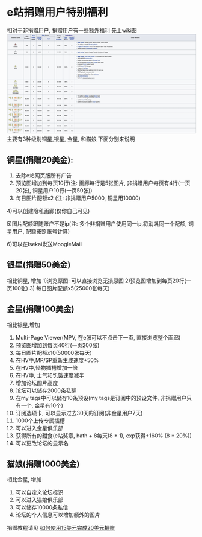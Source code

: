 # e站捐赠用户特别福利

相对于非捐赠用户, 捐赠用户有一些额外福利
先上wiki图
![](picture/Donate_details.jpg)
主要有3种级别铜星,银星, 金星, 和猫娘
下面分别来说明

## 铜星(捐赠20美金):
1) 去除e站网页版所有广告 
2) 预览图增加到每页10行(注: 画廊每行是5张图片, 非捐赠用户每页有4行(一页20张), 铜星用户10行(一页50张))
3) 每日图片配额x2 (注: 非捐赠用户5000, 铜星用10000) 

4)可以创建隐私画廊(仅你自己可见) 

5)图片配额跟随账户不是ip(注: 多个非捐赠用户使用同一ip,将消耗同一个配额, 铜星用户, 配额按照账号计算) 

6)可以在Isekai发送MoogleMail

## 银星(捐赠50美金)
相比铜星, 增加
1)浏览原图: 可以直接浏览无损原图
2)预览图增加到每页20行(一页100张)
3) 每日图片配额x5(25000张每天)

## 金星(捐赠100美金)
相比银星,增加
1) Multi-Page Viewer(MPV, 在e张可以不点击下一页, 直接浏览整个画廊)
2) 预览图增加到每页40行(一页200张)
3) 每日图片配额x10(50000张每天)
4) 在HV中,MP/SP重新生成速度+50%
5) 在HV中,怪物插槽增加一倍
6) 在HV中, 士气和饥饿速度减半
7) 增加论坛图片高度
8) 论坛可以储存2000条私聊
9) 在my tags中可以储存10条预设(my tags是订阅中的预设文件, 非捐赠用户只有一个, 金星有10个)
10) 订阅选项卡, 可以显示过去30天的订阅(非金星用户7天)
11) 1000个上传专属插槽
12) 可以进入金星俱乐部
13) 获得所有的甜食(e站奖章, hath + 8每天(8 * 1), exp获得+160%  (8 * 20%))
14) 可以更改论坛的显示名

## 猫娘(捐赠1000美金)
相比金星, 增加
1) 可以自定义论坛标识
2) 可以进入猫娘俱乐部
3) 可以储存10000条私信
4) 论坛的个人信息可以增加额外的图片


捐赠教程请见
[如何使用15美元完成20美元捐赠](如何使用15美元完成20美元捐赠 (https://github.com/kk9448/ehDonate/blob/main/README.md))
